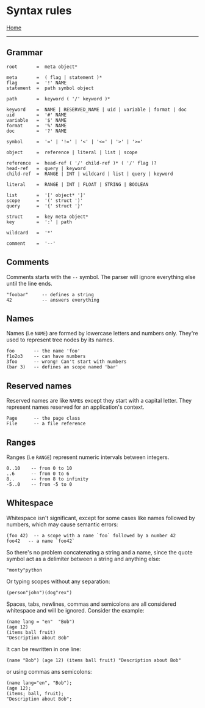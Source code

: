  # Syntax rules

[Home](../README.md)

---

## Grammar

```
root       =  meta object*

meta       =  ( flag | statement )*
flag       =  '!' NAME
statement  =  path symbol object

path       =  keyword ( '/' keyword )*

keyword    =  NAME | RESERVED_NAME | uid | variable | format | doc
uid        =  '#' NAME
variable   =  '$' NAME
format     =  '%' NAME
doc        =  '?' NAME

symbol     =  '=' | '!=' | '<' | '<=' | '>' | '>='

object     =  reference | literal | list | scope

reference  =  head-ref ( '/' child-ref )* ( '/' flag )?
head-ref   =  query | keyword
child-ref  =  RANGE | INT | wildcard | list | query | keyword

literal    =  RANGE | INT | FLOAT | STRING | BOOLEAN

list       =  '[' object* ']'
scope      =  '(' struct ')'
query      =  '{' struct '}'

struct     =  key meta object*
key        =  ':' | path

wildcard   =  '*'

comment    =  '--'
```


## Comments

Comments starts with the `--` symbol. The parser will ignore everything else until the line ends.

```
"foobar"     -- defines a string
42           -- answers everything
```


## Names

Names (i.e `NAME`) are formed by lowercase letters and numbers only.
They're used to represent tree nodes by its names.

```
foo       -- the name 'foo'
f1o2o3    -- can have numbers
3foo      -- wrong! Can't start with numbers
(bar 3)   -- defines an scope named 'bar'
```


## Reserved names

Reserved names are like `NAME`s except they start with a capital letter.
They represent names reserved for an application's context.

```
Page      -- the page class
File      -- a file reference

```


## Ranges

Ranges (i.e `RANGE`) represent numeric intervals between integers.

```
0..10    -- from 0 to 10
..6      -- from 0 to 6
8..      -- from 8 to infinity
-5..0    -- from -5 to 0

```


## Whitespace

Whitespace isn't significant, except for some cases like names followed by numbers, which may cause semantic errors:

```
(foo 42)  -- a scope with a name `foo` followed by a number 42
foo42   -- a name `foo42`
```

So there's no problem concatenating a string and a name, since the quote symbol act as a delimiter between a string and anything else:

```
"monty"python
```

Or typing scopes without any separation:

```
(person"john")(dog"rex")
```

Spaces, tabs, newlines, commas and semicolons are all considered whitespace and will be ignored. Consider the example:

```
(name lang = "en"  "Bob")
(age 12)
(items ball fruit)
"Description about Bob"
```

It can be rewritten in one line:

```
(name "Bob") (age 12) (items ball fruit) "Description about Bob"
```

or using commas ans semicolons:

```
(name lang="en", "Bob");
(age 12);
(items; ball, fruit);
"Description about Bob";
```
